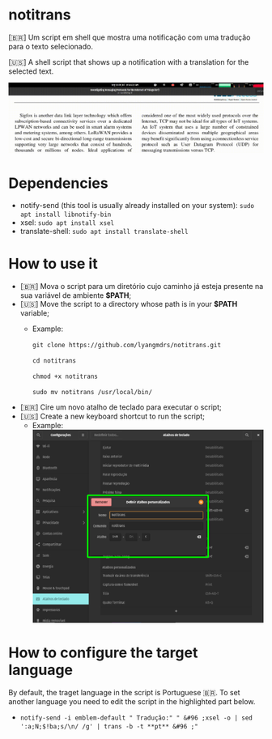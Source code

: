 # notitrans

[🇧🇷] Um script em shell que mostra uma notificação com uma tradução para o texto selecionado.

[🇺🇸] A shell script that shows up a notification with a translation for the selected text.

![](https://github.com/lyangmdrs/notitrans/blob/master/use_example.gif)

# Dependencies

- notify-send (this tool is usually already installed on your system): `sudo apt install libnotify-bin`
- xsel: `sudo apt install xsel`
- translate-shell: `sudo apt install translate-shell`

# How to use it
- [🇧🇷] Mova o script para um diretório cujo caminho já esteja presente na sua variável de ambiente **$PATH**;
- [🇺🇸] Move the script to a directory whose path is in your **$PATH** variable;
  - Example:
  
    `git clone https://github.com/lyangmdrs/notitrans.git`
  
    `cd notitrans`
    
    `chmod +x notitrans`
  
    `sudo mv notitrans /usr/local/bin/`
- [🇧🇷] Cire um novo atalho de teclado para executar o script;
- [🇺🇸] Create a new keyboard shortcut to run the script;
  - Example:
  ![](https://github.com/lyangmdrs/notitrans/blob/master/shortcut_example.png)

# How to configure the target language
By default, the traget language in the script is Portuguese 🇧🇷. To set another language you need to edit the script in the highlighted part below.
- `notify-send -i emblem-default " Tradução:" " &#96 ;xsel -o | sed ':a;N;$!ba;s/\n/ /g' | trans -b -t **pt** &#96 ;"`
